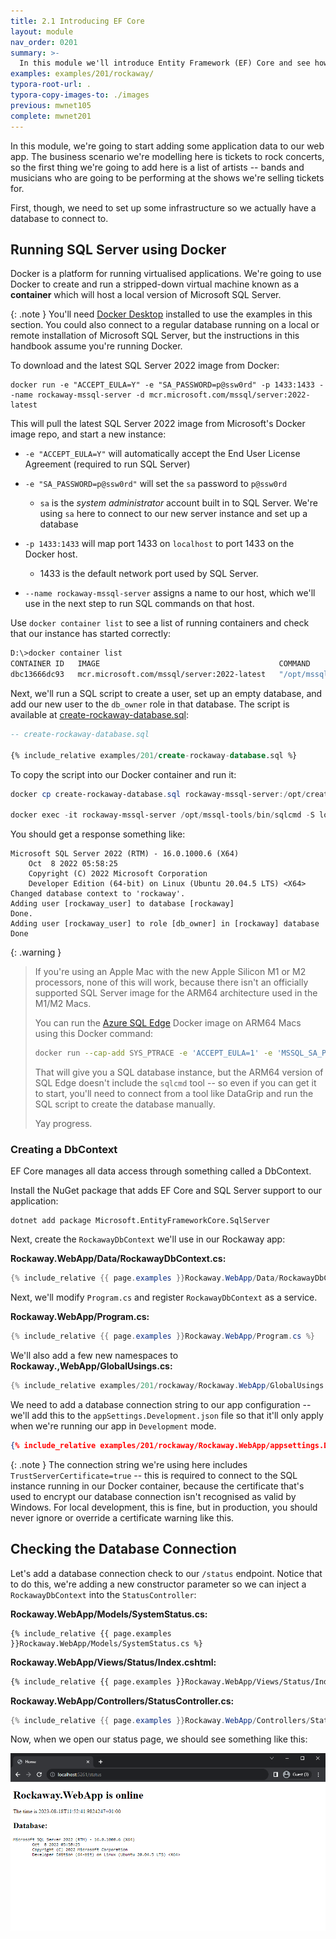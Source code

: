 ```yaml
---
title: 2.1 Introducing EF Core
layout: module
nav_order: 0201
summary: >-
  In this module we'll introduce Entity Framework (EF) Core and see how to use it to connect our web app to a relational database. We'll create our first database context object, and learn how to create and manage our application database.
examples: examples/201/rockaway/
typora-root-url: .
typora-copy-images-to: ./images
previous: mwnet105
complete: mwnet201
---
```


In this module, we're going to start adding some application data to our web app. The business scenario we're modelling here is tickets to rock concerts, so the first thing we're going to add here is a list of artists -- bands and musicians who are going to be performing at the shows we're selling tickets for.

First, though, we need to set up some infrastructure so we actually have a database to connect to.

## Running SQL Server using Docker

Docker is a platform for running virtualised applications. We're going to use Docker to create and run a stripped-down virtual machine known as a **container** which will host a local version of Microsoft SQL Server.

{: .note }
You'll need [Docker Desktop](https://www.docker.com/products/docker-desktop/) installed to use the examples in this section. You could also connect to a regular database running on a local or remote installation of Microsoft SQL Server, but the instructions in this handbook assume you're running Docker.

To download and the latest SQL Server 2022 image from Docker:

```
docker run -e "ACCEPT_EULA=Y" -e "SA_PASSWORD=p@ssw0rd" -p 1433:1433 --name rockaway-mssql-server -d mcr.microsoft.com/mssql/server:2022-latest
```

This will pull  the latest SQL Server 2022 image from Microsoft's Docker image repo, and start a new instance:

* `-e "ACCEPT_EULA=Y"` will automatically accept the End User License Agreement (required to run SQL Server)
* `-e "SA_PASSWORD=p@ssw0rd"` will set the `sa` password to `p@ssw0rd`
  * `sa` is the *system administrator* account built in to SQL Server. We're using `sa` here to connect to our new server instance and set up a database

* `-p 1433:1433` will map port 1433 on `localhost` to port 1433 on the Docker host.
  * 1433 is the default network port used by SQL Server.

* `--name rockaway-mssql-server` assigns a name to our host, which we'll use in the next step to run SQL commands on that host.

Use `docker container list` to see a list of running containers and check that our instance has started correctly:

```bash
D:\>docker container list
CONTAINER ID   IMAGE                                        COMMAND                  CREATED         STATUS         PORTS                    NAMES
dbc13666dc93   mcr.microsoft.com/mssql/server:2022-latest   "/opt/mssql/bin/perm…"   5 minutes ago   Up 5 minutes   0.0.0.0:1433->1433/tcp   rockaway-mssql-server
```

Next, we'll run a SQL script to create a user, set up an empty database, and add our new user to the `db_owner` role in that database. The script is available at [create-rockaway-database.sql](examples/create-rockaway-database.sql):

```sql
-- create-rockaway-database.sql

{% include_relative examples/201/create-rockaway-database.sql %}
```

To copy the script into our Docker container and run it:

```powershell
docker cp create-rockaway-database.sql rockaway-mssql-server:/opt/create-rockaway-database.sql

docker exec -it rockaway-mssql-server /opt/mssql-tools/bin/sqlcmd -S localhost -U sa -P p@ssw0rd -i /opt/create-rockaway-database.sql
```

You should get a response something like:

```
Microsoft SQL Server 2022 (RTM) - 16.0.1000.6 (X64)
	Oct  8 2022 05:58:25
	Copyright (C) 2022 Microsoft Corporation
	Developer Edition (64-bit) on Linux (Ubuntu 20.04.5 LTS) <X64>
Changed database context to 'rockaway'.
Adding user [rockaway_user] to database [rockaway]
Done.
Adding user [rockaway_user] to role [db_owner] in [rockaway] database
Done
```

{: .warning }

> If you're using an Apple Mac with the new Apple Silicon M1 or M2 processors, none of this will work, because there isn't an officially supported SQL Server image for the ARM64 architecture used in the M1/M2 Macs. 
>
> You can run the [Azure SQL Edge](https://hub.docker.com/_/microsoft-azure-sql-edge) Docker image on ARM64 Macs using this Docker command:
>
> ```bash
> docker run --cap-add SYS_PTRACE -e 'ACCEPT_EULA=1' -e 'MSSQL_SA_PASSWORD=p@ssw0rd' -p 1433:1433 --name azuresqledge -d mcr.microsoft.com/azure-sql-edge
> ```
>
> That will give you a SQL database instance, but the ARM64 version of SQL Edge doesn't include the `sqlcmd` tool -- so even if you can get it to start, you'll need to connect from a tool like DataGrip and run the SQL script to create the database manually.
>
> Yay progress.

### Creating a DbContext

EF Core manages all data access through something called a DbContext. 

Install the NuGet package that adds EF Core and SQL Server support to our application:

```
dotnet add package Microsoft.EntityFrameworkCore.SqlServer
```

Next, create the `RockawayDbContext` we'll use in our Rockaway app:

**Rockaway.WebApp/Data/RockawayDbContext.cs:**

```csharp
{% include_relative {{ page.examples }}Rockaway.WebApp/Data/RockawayDbContext.cs %}
```

Next, we'll modify `Program.cs` and register `RockawayDbContext` as a service.

**Rockaway.WebApp/Program.cs:**

```csharp
{% include_relative {{ page.examples }}Rockaway.WebApp/Program.cs %}
```

We'll also add a few new namespaces to **Rockaway.,WebApp/GlobalUsings.cs:**

```csharp
{% include_relative examples/201/rockaway/Rockaway.WebApp/GlobalUsings.cs %}
```

We need to add a database connection string to our app configuration -- we'll add this to the `appSettings.Development.json` file so that it'll only apply when we're running our app in `Development` mode.

```json
{% include_relative examples/201/rockaway/Rockaway.WebApp/appsettings.Development.json %}
```

{: .note }
The connection string we're using here includes `TrustServerCertificate=true` -- this is required to connect to the SQL instance running in our Docker container, because the certificate that's used to encrypt our database connection isn't recognised as valid by Windows. For local development, this is fine, but in production, you should never ignore or override a certificate warning like this.

## Checking the Database Connection

Let's add a database connection check to our `/status` endpoint. Notice that to do this, we're adding a new constructor parameter so we can inject a `RockawayDbContext` into the `StatusController`:

**Rockaway.WebApp/Models/SystemStatus.cs:**

```
{% include_relative {{ page.examples }}Rockaway.WebApp/Models/SystemStatus.cs %}
```

**Rockaway.WebApp/Views/Status/Index.cshtml:**

```html
{% include_relative {{ page.examples }}Rockaway.WebApp/Views/Status/Index.cshtml %}
```

**Rockaway.WebApp/Controllers/StatusController.cs:**

```csharp
{% include_relative {{ page.examples }}Rockaway.WebApp/Controllers/StatusController.cs %}
```

Now, when we open our status page, we should see something like this:

![image-20230818115413775](/images/image-20230818115413775.png)

